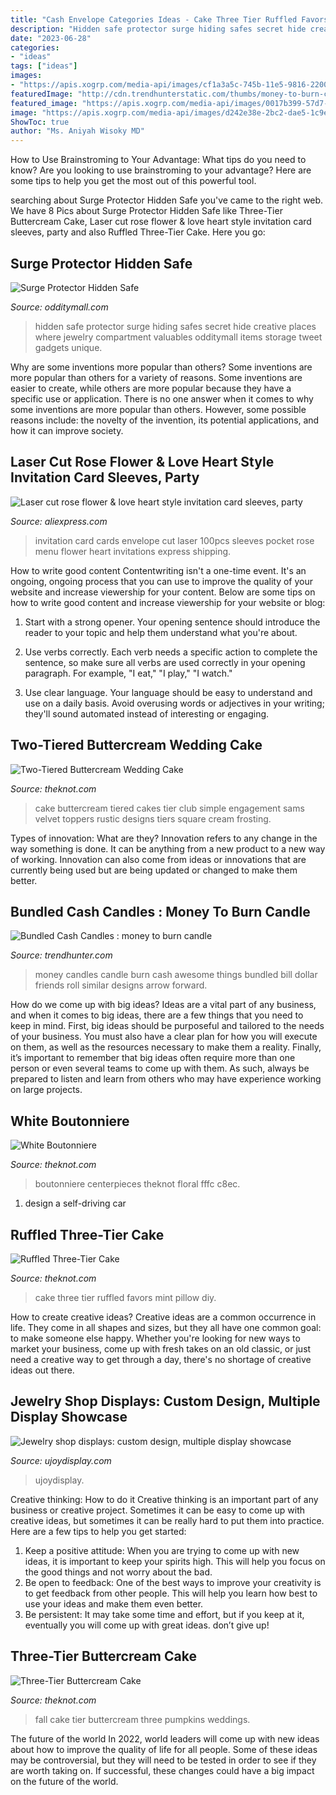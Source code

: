```yaml
---
title: "Cash Envelope Categories Ideas - Cake Three Tier Ruffled Favors Mint Pillow Diy"
description: "Hidden safe protector surge hiding safes secret hide creative places where jewelry compartment valuables odditymall items storage tweet gadgets unique"
date: "2023-06-28"
categories:
- "ideas"
tags: ["ideas"]
images:
- "https://apis.xogrp.com/media-api/images/cf1a3a5c-745b-11e5-9816-22000aa61a3e"
featuredImage: "http://cdn.trendhunterstatic.com/thumbs/money-to-burn-candle.jpeg"
featured_image: "https://apis.xogrp.com/media-api/images/0017b399-57d7-9e7c-40f8-2c262db43c6c"
image: "https://apis.xogrp.com/media-api/images/d242e38e-2bc2-dae5-1c9e-1b97368b7923"
ShowToc: true
author: "Ms. Aniyah Wisoky MD"
---
```



How to Use Brainstroming to Your Advantage: What tips do you need to know?
Are you looking to use brainstroming to your advantage? Here are some tips to help you get the most out of this powerful tool.

	

		
searching about Surge Protector Hidden Safe you've came to the right web. We have 8 Pics about Surge Protector Hidden Safe like Three-Tier Buttercream Cake, Laser cut rose flower &amp; love heart style invitation card sleeves, party and also Ruffled Three-Tier Cake. Here you go:
		
    
## Surge Protector Hidden Safe

<img loading=lazy src="https://odditymall.com/includes/content/surge-protector-hidden-safe-0.jpg" onerror="this.onerror=null;this.src='https://tse1.mm.bing.net/th?id=OIP.9LQacR4qyCfY6Kz8hE6VYwHaGy&amp;pid=15.1';" alt="Surge Protector Hidden Safe">

_Source: odditymall.com_

>hidden safe protector surge hiding safes secret hide creative places where jewelry compartment valuables odditymall items storage tweet gadgets unique. 

	

Why are some inventions more popular than others?
Some inventions are more popular than others for a variety of reasons. Some inventions are easier to create, while others are more popular because they have a specific use or application. There is no one answer when it comes to why some inventions are more popular than others. However, some possible reasons include: the novelty of the invention, its potential applications, and how it can improve society.

    
## Laser Cut Rose Flower &amp; Love Heart Style Invitation Card Sleeves, Party

<img loading=lazy src="https://ae01.alicdn.com/kf/HTB1EQwkJpXXXXaJXFXXq6xXFXXXn/Laser-cut-rose-flower-love-heart-style-invitation-card-sleeves-party-menu-pocket-cards-envelope-100PCS.jpg" onerror="this.onerror=null;this.src='https://tse2.mm.bing.net/th?id=OIP.UZTK3IHpXsTH17SWl-2DowHaGT&amp;pid=15.1';" alt="Laser cut rose flower &amp; love heart style invitation card sleeves, party">

_Source: aliexpress.com_

>invitation card cards envelope cut laser 100pcs sleeves pocket rose menu flower heart invitations express shipping. 

	

How to write good content
Contentwriting isn't a one-time event. It's an ongoing, ongoing process that you can use to improve the quality of your website and increase viewership for your content. Below are some tips on how to write good content and increase viewership for your website or blog: 
1) Start with a strong opener. Your opening sentence should introduce the reader to your topic and help them understand what you're about. 

2) Use verbs correctly. Each verb needs a specific action to complete the sentence, so make sure all verbs are used correctly in your opening paragraph. For example, "I eat," "I play," "I watch." 

3) Use clear language. Your language should be easy to understand and use on a daily basis. Avoid overusing words or adjectives in your writing; they'll sound automated instead of interesting or engaging.

    
## Two-Tiered Buttercream Wedding Cake

<img loading=lazy src="https://apis.xogrp.com/media-api/images/cf1a3a5c-745b-11e5-9816-22000aa61a3e" onerror="this.onerror=null;this.src='https://tse1.mm.bing.net/th?id=OIP.2QvnAQN3upnDiczdzh9vxAHaLG&amp;pid=15.1';" alt="Two-Tiered Buttercream Wedding Cake">

_Source: theknot.com_

>cake buttercream tiered cakes tier club simple engagement sams velvet toppers rustic designs tiers square cream frosting. 

	

Types of innovation: What are they?
Innovation refers to any change in the way something is done. It can be anything from a new product to a new way of working. Innovation can also come from ideas or innovations that are currently being used but are being updated or changed to make them better.

    
## Bundled Cash Candles : Money To Burn Candle

<img loading=lazy src="http://cdn.trendhunterstatic.com/thumbs/money-to-burn-candle.jpeg" onerror="this.onerror=null;this.src='https://tse3.mm.bing.net/th?id=OIP.v7EFU_KTQ12jRyEhKXmX6gHaJO&amp;pid=15.1';" alt="Bundled Cash Candles : money to burn candle">

_Source: trendhunter.com_

>money candles candle burn cash awesome things bundled bill dollar friends roll similar designs arrow forward. 

	

How do we come up with big ideas?
Ideas are a vital part of any business, and when it comes to big ideas, there are a few things that you need to keep in mind. First, big ideas should be purposeful and tailored to the needs of your business. You must also have a clear plan for how you will execute on them, as well as the resources necessary to make them a reality. Finally, it’s important to remember that big ideas often require more than one person or even several teams to come up with them. As such, always be prepared to listen and learn from others who may have experience working on large projects.

    
## White Boutonniere

<img loading=lazy src="https://apis.xogrp.com/media-api/images/11944861-fffc-7763-c8ec-b781c7bb0404" onerror="this.onerror=null;this.src='https://tse3.mm.bing.net/th?id=OIP.-HQIP8_8gsxRQOqgNXS5ogHaKH&amp;pid=15.1';" alt="White Boutonniere">

_Source: theknot.com_

>boutonniere centerpieces theknot floral fffc c8ec. 

	

1. design a self-driving car 

    
## Ruffled Three-Tier Cake

<img loading=lazy src="https://apis.xogrp.com/media-api/images/d242e38e-2bc2-dae5-1c9e-1b97368b7923" onerror="this.onerror=null;this.src='https://tse1.mm.bing.net/th?id=OIP.54qYIUUufTwnFMbCRlgaIgHaLH&amp;pid=15.1';" alt="Ruffled Three-Tier Cake">

_Source: theknot.com_

>cake three tier ruffled favors mint pillow diy. 

	

How to create creative ideas?
Creative ideas are a common occurrence in life. They come in all shapes and sizes, but they all have one common goal: to make someone else happy. Whether you're looking for new ways to market your business, come up with fresh takes on an old classic, or just need a creative way to get through a day, there's no shortage of creative ideas out there.

    
## Jewelry Shop Displays: Custom Design, Multiple Display Showcase

<img loading=lazy src="https://ujoydisplay.com/wp-content/uploads/2021/01/jewelry-shop-displays_ujoydisplay-10-scaled.jpg" onerror="this.onerror=null;this.src='https://tse3.mm.bing.net/th?id=OIP.ZEhpMldSb14wBsQuc1Jr6gHaDt&amp;pid=15.1';" alt="Jewelry shop displays: custom design, multiple display showcase">

_Source: ujoydisplay.com_

>ujoydisplay. 

	

Creative thinking: How to do it
Creative thinking is an important part of any business or creative project. Sometimes it can be easy to come up with creative ideas, but sometimes it can be really hard to put them into practice. Here are a few tips to help you get started: 
1. Keep a positive attitude: When you are trying to come up with new ideas, it is important to keep your spirits high. This will help you focus on the good things and not worry about the bad. 
2. Be open to feedback: One of the best ways to improve your creativity is to get feedback from other people. This will help you learn how best to use your ideas and make them even better. 
3. Be persistent: It may take some time and effort, but if you keep at it, eventually you will come up with great ideas. don’t give up!

    
## Three-Tier Buttercream Cake

<img loading=lazy src="https://apis.xogrp.com/media-api/images/0017b399-57d7-9e7c-40f8-2c262db43c6c" onerror="this.onerror=null;this.src='https://tse1.mm.bing.net/th?id=OIP.KlhqM7B9cbnuyLXGFatr2QHaLH&amp;pid=15.1';" alt="Three-Tier Buttercream Cake">

_Source: theknot.com_

>fall cake tier buttercream three pumpkins weddings. 

	

The future of the world
In 2022, world leaders will come up with new ideas about how to improve the quality of life for all people. Some of these ideas may be controversial, but they will need to be tested in order to see if they are worth taking on. If successful, these changes could have a big impact on the future of the world.

